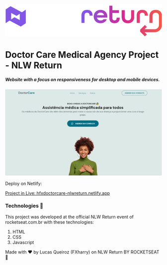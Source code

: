 ![NLW Return](https://github.com/FXharry/NLW-Return/blob/master/assets/Logotipo%20NLW%20return.jpg?raw=true)

# Doctor Care Medical Agency Project - NLW Return

##### Website with a focus on responsiveness for desktop and mobile devices.

![enter image description here](https://github.com/FXharry/NLW-Return/blob/master/assets/Doctor%20care%201.png?raw=true)

Deploy on Netlify:

[Project in Live: hfxdoctorcare-nlwreturn.netlify.app](https://hfxdoctorcare-nlwreturn.netlify.app/)

### Technologies 🚀

This project was developed at the official NLW Return event of rocketseat.com.br with these technologies:

1. HTML
2. CSS
3. Javascript

Made with ♥ by Lucas Queiroz (FXharry) on NLW Return BY ROCKETSEAT 👋

